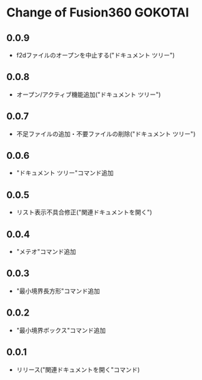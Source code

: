 # Change of Fusion360 GOKOTAI

## 0.0.9
+ f2dファイルのオープンを中止する("ドキュメント ツリー")

## 0.0.8
+ オープン/アクティブ機能追加("ドキュメント ツリー")

## 0.0.7
+ 不足ファイルの追加・不要ファイルの削除("ドキュメント ツリー")

## 0.0.6
+ "ドキュメント ツリー"コマンド追加

## 0.0.5
+ リスト表示不具合修正("関連ドキュメントを開く")

## 0.0.4
+ "メテオ"コマンド追加

## 0.0.3
+ "最小境界長方形"コマンド追加

## 0.0.2
+ "最小境界ボックス"コマンド追加

## 0.0.1
+ リリース("関連ドキュメントを開く"コマンド)